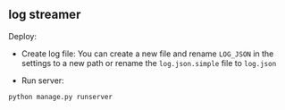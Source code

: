 ## log streamer

Deploy:

+ Create log file:
You can create a new file and rename `LOG_JSON` in the settings to a new path or rename the `log.json.simple` file to `log.json`

+ Run server:
```bash
python manage.py runserver
```
